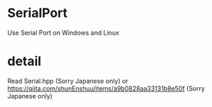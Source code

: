 # SerialPort
Use Serial Port on Windows and Linux

# detail
Read Serial.hpp (Sorry Japanese only)
or
https://qiita.com/shunEnshuu/items/a9b0828aa33131b8e50f
(Sorry Japanese only)
